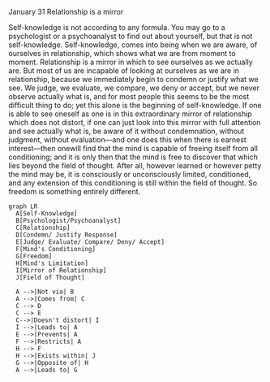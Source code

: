 
January 31
Relationship is a mirror

Self-knowledge is not according to any formula. You may go to a psychologist or a psychoanalyst to find out about yourself, but that is not self-knowledge. Self-knowledge, comes into being when we are aware, of ourselves in relationship, which shows what we are from moment to moment. Relationship is a mirror in which to see ourselves as we actually are. But most of us are incapable of looking at ourselves as we are in relationship, because we immediately begin to condemn or justify what we see. We judge, we evaluate, we compare, we deny or accept, but we never observe actually what is, and for most people this seems to be the most difficult thing to do; yet this alone is the beginning of self-knowledge. If one is able to see oneself as one is in this extraordinary mirror of relationship which does not distort, if one can just look into this mirror with full attention and see actually what is, be aware of it without condemnation, without judgment, without evaluation—and one does this when there is earnest interest—then onewill find that the mind is capable of freeing itself from all conditioning; and it is only then that the mind is free to discover that which lies beyond the field of thought.
After all, however learned or however petty the mind may be, it is consciously or unconsciously limited, conditioned, and any extension of this conditioning is still within the field of thought. So freedom is something entirely different.

```mermaid
graph LR
  A[Self-Knowledge]
  B[Psychologist/Psychoanalyst]
  C[Relationship]
  D[Condemn/ Justify Response]
  E[Judge/ Evaluate/ Compare/ Deny/ Accept]
  F[Mind's Conditioning]
  G[Freedom]
  H[Mind's Limitation]
  I[Mirror of Relationship]
  J[Field of Thought]
  
  A -->|Not via| B
  A -->|Comes from| C
  C --> D
  C --> E
  C-->|Doesn't distort| I
  I -->|Leads to| A
  E -->|Prevents| A
  F -->|Restricts| A
  H --> F
  H -->|Exists within| J
  G -->|Opposite of| H
  A -->|Leads to| G
```